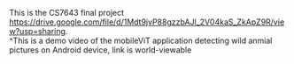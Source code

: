 This is the CS7643 final project
https://drive.google.com/file/d/1Mdt9jvP88gzzbAJl_2V04kaS_ZkApZ9R/view?usp=sharing. <br />
^This is a demo video of the mobileViT application detecting wild anmial pictures on Android device, link is world-viewable
